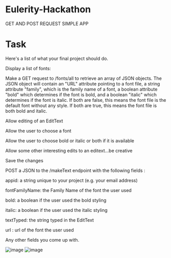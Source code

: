 # Eulerity-Hackathon
GET AND POST REQUEST SIMPLE APP 


# Task 

<p>
Here's a list of what your final project should do.

Display a list of fonts:

Make a GET request to /fonts/all to retrieve an array of JSON objects.
The JSON object will contain an "URL" attribute pointing to a font file, a string attribute "family", which is the family name of a font, a boolean attribute "bold" which determines if the font is bold, and a boolean "italic" which determines if the font is italic. If both are false, this means the font file is the default font without any style. If both are true, this means the font file is both bold and italic.

Allow editing of an EditText

Allow the user to choose a font

Allow the user to choose bold or italic or both if it is available

Allow some other interesting edits to an editext...be creative

Save the changes

POST a JSON to the /makeText endpoint with the following fields :
  
  appid: a string unique to your project (e.g. your email address)
  
  fontFamilyName: the Family Name of the font the user used
  
  bold: a boolean if the user used the bold styling
  
  italic: a boolean if the user used the italic styling
  
  textTyped: the string typed in the EditText
  
  url : url of the font the user used

Any other fields you come up with.
</p>

![image](https://user-images.githubusercontent.com/15109181/54492639-ca71d080-489e-11e9-9c92-87692b685de0.png)
![image](https://user-images.githubusercontent.com/15109181/54492652-e2e1eb00-489e-11e9-9906-695f06c9871d.png)
